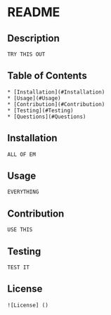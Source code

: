 # README

  ## Description
    TRY THIS OUT

  ## Table of Contents
    * [Installation](#Installation)
    * [Usage](#Usage)
    * [Contribution](#Contribution)
    * [Testing](#Testing)
    * [Questions](#Questions)
  
  ## Installation
    ALL OF EM
  
  ## Usage
    EVERYTHING
  
  ## Contribution
    USE THIS
  
  ## Testing
    TEST IT
  
  ## License
    ![License] ()
  


